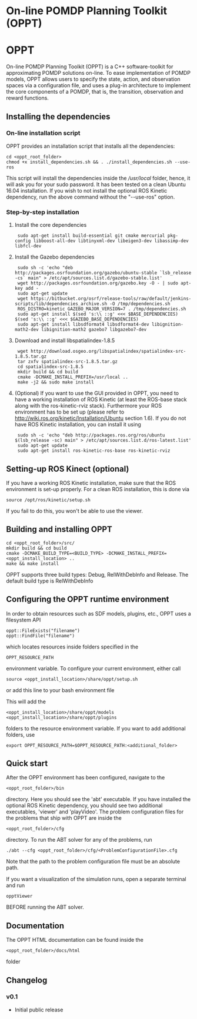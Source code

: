 On-line POMDP Planning Toolkit (OPPT)
==========================================================================

# OPPT
On-line POMDP Planning Toolkit (OPPT) is a C++ software-toolkit for approximating POMDP solutions on-line. To ease implementation of POMDP models, OPPT allows users to specify the state, action, and observation spaces via a configuration file, and uses a plug-in architecture to implement the core components of a POMDP, that is, the transition, observation and reward functions.

## Installing the dependencies

### On-line installation script
OPPT provides an installation script that installs all the dependencies:

	cd <oppt_root_folder>
	chmod +x install_dependencies.sh && . ./install_dependencies.sh --use-ros
	
This script will install the dependencies inside the */usr/local* folder, hence, it will ask you for your sudo password. It has been tested on a clean Ubuntu 16.04 installation.
If you wish to not install the optional ROS Kinetic dependency, run the above command without the "--use-ros" option.

### Step-by-step installation

1. Install the core dependencies

        sudo apt-get install build-essential git cmake mercurial pkg-config libboost-all-dev libtinyxml-dev libeigen3-dev libassimp-dev libfcl-dev
        
2. Install the Gazebo dependencies

        sudo sh -c 'echo "deb http://packages.osrfoundation.org/gazebo/ubuntu-stable `lsb_release -cs` main" > /etc/apt/sources.list.d/gazebo-stable.list'
        wget http://packages.osrfoundation.org/gazebo.key -O - | sudo apt-key add -
        sudo apt-get update
        wget https://bitbucket.org/osrf/release-tools/raw/default/jenkins-scripts/lib/dependencies_archive.sh -O /tmp/dependencies.sh
        ROS_DISTRO=kinetic GAZEBO_MAJOR_VERSION=7 . /tmp/dependencies.sh
        sudo apt-get install $(sed 's:\\ ::g' <<< $BASE_DEPENDENCIES) $(sed 's:\\ ::g' <<< $GAZEBO_BASE_DEPENDENCIES)
        sudo apt-get install libsdformat4 libsdformat4-dev libignition-math2-dev libignition-math2 gazebo7 libgazebo7-dev
        
3. Download and install libspatialindex-1.8.5

        wget http://download.osgeo.org/libspatialindex/spatialindex-src-1.8.5.tar.gz
        tar zxfv spatialindex-src-1.8.5.tar.gz
        cd spatialindex-src-1.8.5
        mkdir build && cd build
        cmake -DCMAKE_INSTALL_PREFIX=/usr/local ..
        make -j2 && sudo make install
        
4. (Optional) If you want to use the GUI provided in OPPT, you need to have a working installation of ROS Kinetic (at least the ROS-base stack along with the ros-kinetic-rviz stack). Furthermore your ROS environment has to be set up (please refer to http://wiki.ros.org/kinetic/Installation/Ubuntu section 1.6). If you do not have ROS Kinetic installation, you can install it using

        sudo sh -c 'echo "deb http://packages.ros.org/ros/ubuntu $(lsb_release -sc) main" > /etc/apt/sources.list.d/ros-latest.list'
        sudo apt-get update
        sudo apt-get install ros-kinetic-ros-base ros-kinetic-rviz
        
## Setting-up ROS Kinect (optional)
If you have a working ROS Kinetic installation, make sure that the ROS environment is set-up properly.
For a clean ROS installation, this is done via

    source /opt/ros/kinetic/setup.sh
    
If you fail to do this, you won't be able to use the viewer.        

## Building and installing OPPT

    cd <oppt_root_folder>/src/
    mkdir build && cd build
    cmake -DCMAKE_BUILD_TYPE=<BUILD_TYPE> -DCMAKE_INSTALL_PREFIX=<oppt_install_location> ..
    make && make install

OPPT supports three build types: Debug, RelWithDebInfo and Release. The default build type is RelWithDebInfo

## Configuring the OPPT runtime environment

In order to obtain resources such as SDF models, plugins, etc., OPPT uses a filesystem API

    oppt::FileExists("filename")
    oppt::FindFile("filename")
    
which locates resources inside folders specified in the 

    OPPT_RESOURCE_PATH
    
environment variable. To configure your current environment, either call

    source <oppt_install_location>/share/oppt/setup.sh
    
or add this line to your bash environment file
    
This will add the 

    <oppt_install_location>/share/oppt/models
    <oppt_install_location>/share/oppt/plugins

folders to the resource environment variable. If you want to add additional folders, use

    export OPPT_RESOURCE_PATH=$OPPT_RESOURCE_PATH:<additional_folder>

## Quick start 

After the OPPT environment has been configured, navigate to the

    <oppt_root_folder>/bin
    
directory. Here you should see the 'abt' executable. If you have installed the optional ROS Kinetic dependency, you should see two additional executables, 'viewer' and 'playVideo'.
The problem configuration files for the problems that ship with OPPT are inside the

    <oppt_root_folder>/cfg
    
directory. To run the ABT solver for any of the problems, run

    ./abt --cfg <oppt_root_folder>/cfg/<ProblemConfigurationFile>.cfg
    
Note that the path to the problem configuration file must be an absolute path.

If you want a visualization of the simulation runs, open a separate terminal and run

    opptViewer
    
BEFORE running the ABT solver.

## Documentation        

The OPPT HTML documentation can be found inside the 

	<oppt_root_folder>/docs/html
	
folder

## Changelog
### v0.1
* Initial public release
